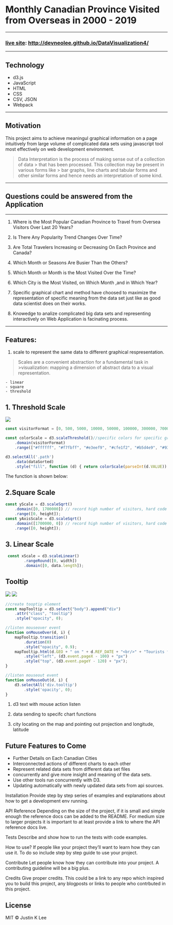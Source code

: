 # Monthly Canadian Province Visited from Overseas in 2000 - 2019
-----
###  [live site](https://devneolee.github.io/DataVisualization4/): http://devneolee.github.io/DataVisualization4/
-----
## Technology
- d3.js 
- JavaScript
- HTML
- CSS
- CSV, JSON
- Webpack
-----
## Motivation
This project aims to achieve meaningul graphical information on a page intuitively from large volume of complicated data sets using javascript tool most effectively on web development environment.
> Data Interpretation is the process of making sense out of a collection of data > that has been processed. This collection may be present in various forms like > bar graphs, line charts and tabular forms and other similar forms and hence 
> needs an interpretation of some kind.
-----
## Questions could be answered from the Application 
-----
1. Where is the Most Popular Canadian Province to Travel from Oversea Visitors Over Last 20 Years?

1. Is There Any Popularity Trend Changes Over Time?

1. Are Total Travelers Increasing or Decreasing On Each Province and Canada?

1. Which Month or Seasons Are Busier Than the Others?

1. Which Month or Month is the Most Visited Over the Time?

1. Which City is the Most Visited, on Which Month ,and in Which Year?

1. Specific graphical chart and method have choosed to maximize the representation of specific meaning from the data set just like as good data scientist does on their works.

1. Knowedge to analize complicated big data sets and representing interactively on Web Application is facinating process.
-----
## Features:
1. scale to represent the same data to different graphical respresentation.
>Scales are a convenient abstraction for a fundamental task in >visualization: mapping a dimension of abstract data to a visual 
>representation.

    - linear
    - square
    - threshold

## 1. Threshold Scale
![](image/screenshot1.png)

```javascript
const visitorFormat = [0, 500, 5000, 10000, 50000, 100000, 300000, 700000, 1000000, 1300000, 1700000]; //custom visitors amounts

const colorScale = d3.scaleThreshold()//specific colors for specific group of visitor amount
    .domain(visitorFormat)
    .range(["#ffffff", "#f7fbff", "#e3eef9", "#cfe1f2", "#b5d4e9", "#93c3df", "#6daed5", "#4b97c9", "#2f7ebc", "#1864aa", "#0a4a90", "#08306b"]);
```

```javascript
d3.selectAll('.path')
    .data(dataSorted)
    .style("fill", function (d) { return colorScale(parseInt(d.VALUE)) })
```
The function is shown below:
 ## 2.Square Scale

```javascript
const yScale = d3.scaleSqrt()
    .domain([0, 1700000]) // record high number of visitors, hard code here if there is new high! 
    .range([0, height]);
const yAxisScale = d3.scaleSqrt()
    .domain([1700000, 0]) // record high number of visitors, hard code here if there is new high!
    .range([0, height]);

```

## 3. Linear Scale

```javascript
 const xScale = d3.scaleLinear()
        .rangeRound([0, width])
        .domain([0, data.length]);
```

## Tooltip 

![](image/screenshot3.png)
![](image/screenshot2.png)

``` javascript
//create tooptip element
const mapTooltip = d3.select("body").append("div")
    .attr("class", "tooltip")
    .style("opacity", 0);

//listen mouseover event
function onMouseOver(d, i) {
    mapTooltip.transition()
        .duration(0)
        .style("opacity", 0.9);
    mapTooltip.html(d.GEO + " on " + d.REF_DATE + "<br/>" + "Tourists from Overseas: " + d.VALUE + " persons")
        .style("left", (d3.event.pageX - 100) + "px")
        .style("top", (d3.event.pageY - 120) + "px");
}

//listen mouseout event
function onMouseOut(d, i) {
    d3.selectAll('div.tooltip')
        .style('opacity', 0);
}
```

1. d3 text with mouse action listen

1. data sending to specifc chart functions

1. city locating on the map and pointing out
 projection and longitude, latitude

## Future Features to Come

- Further Details on Each Canadian Cities
- Interconnected actions of different charts to each other
- Represent related data sets from different data set files 
- concurrently and give more insight and meaning of the data sets.
- Use other tools run concurrently with D3.
- Updating automatically with newly updated data sets from api sources.


Installation
Provide step by step series of examples and explanations about how to get a development env running.

API Reference
Depending on the size of the project, if it is small and simple enough the reference docs can be added to the README. For medium size to larger projects it is important to at least provide a link to where the API reference docs live.

Tests
Describe and show how to run the tests with code examples.

How to use?
If people like your project they’ll want to learn how they can use it. To do so include step by step guide to use your project.

Contribute
Let people know how they can contribute into your project. A contributing guideline will be a big plus.

Credits
Give proper credits. This could be a link to any repo which inspired you to build this project, any blogposts or links to people who contrbuted in this project.

## License ##
MIT © Justin K Lee